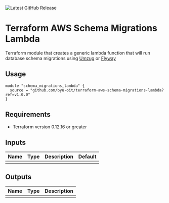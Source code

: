 ![Latest GitHub Release](https://img.shields.io/github/v/release/byu-oit/terraform-aws-schema-migrations-lambda?sort=semver)

# Terraform AWS Schema Migrations Lambda
Terraform module that creates a generic lambda function that will run
database schema migrations using
[Umzug](https://github.com/sequelize/umzug) or
[Flyway](https://github.com/markgardner/node-flywaydb)

## Usage
```hcl
module "schema_migrations_lambda" {
  source = "github.com/byu-oit/terraform-aws-schema-migrations-lambda?ref=v1.0.0"
}
```

## Requirements
* Terraform version 0.12.16 or greater

## Inputs

| Name | Type | Description | Default |
|:-----|:-----|:------------|:--------|
|      |      |             |         |

## Outputs
| Name | Type | Description |
|:-----|:-----|:------------|
|      |      |             |
